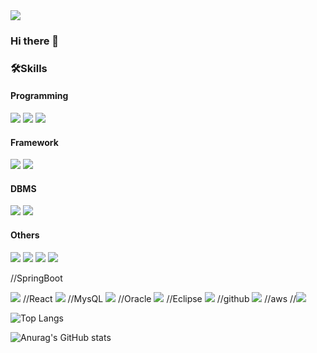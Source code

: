 <img src="https://capsule-render.vercel.app/api?type=venom&color=0:CDE4AD,100:B97A63&height=150&section=header&text=Woonani%20World&fontSize=70" />

### Hi there 👋

### 🛠️Skills 
#### Programming
<img src="https://img.shields.io/badge/Java-007396?style=for-the-badge&logo=OpenJDK&logoColor=white"/>  <img src="https://img.shields.io/badge/JavaScript-20232a.svg?style=for-the-badge&logo=javascript&logoColor=F7DF1E">
  <img src="https://img.shields.io/badge/html5-E34F26?style=for-the-badge&logo=html5&logoColor=white">

#### Framework  
<img src="https://img.shields.io/badge/springboot-20232a.svg?style=for-the-badge&logo=springboot&logoColor=6DB33F" />  <img src="https://img.shields.io/badge/react-20232a.svg?style=for-the-badge&logo=react&logoColor=61DAFB" />

#### DBMS  
<img src="https://img.shields.io/badge/Oracle-F80000?style=for-the-badge&logo=Oracle&logoColor=white" />  <img src="https://img.shields.io/badge/MySQL-4479A1.svg?style=for-the-badge&logo=MySQL&logoColor=white" />

#### Others
<img src="https://img.shields.io/badge/figma-F24E1E.svg?style=for-the-badge&logo=figma&logoColor=white" />  <img src="https://img.shields.io/badge/mqtt-660066.svg?style=for-the-badge&logo=mqtt&logoColor=white" />
<img src="https://img.shields.io/badge/Eclipse-2C2255?style=for-the-badge&logo=Eclipse%20IDE&logoColor=white"> <img src="https://img.shields.io/badge/intellijidea-000000?style=for-the-badge&logo=intellij%20IDE&logoColor=white">

//SpringBoot

<img src="https://img.shields.io/badge/springboot-20232a.svg?style=for-the-badge&logo=springboot&logoColor=6DB33F" />
//React
<img src="https://img.shields.io/badge/react-20232a.svg?style=for-the-badge&logo=react&logoColor=61DAFB" />
//MysQL
<img src="https://img.shields.io/badge/MySQL-4479A1?style=for-the-badge&logo=MySQL&logoColor=white">
//Oracle
<img src="https://img.shields.io/badge/Oracle-F80000?style=for-the-badge&logo=Oracle&logoColor=white">
//Eclipse
<img src="https://img.shields.io/badge/Eclipse-2C2255?style=for-the-badge&logo=Eclipse%20IDE&logoColor=white">
//github
<img src="https://img.shields.io/badge/github-181717?style=for-the-badge&logo=github&logoColor=white">
//aws
//<img src="https://img.shields.io/badge/aws-232F3E?style=for-the-badge&logo=aws&logoColor=white">


![Top Langs](https://github-readme-stats.vercel.app/api/top-langs/?username=Woonani&layout=compact)

![Anurag's GitHub stats](https://github-readme-stats.vercel.app/api?username=Woonani&show_icons=true&theme=radical)

<!--
**Woonani/Woonani** is a ✨ _special_ ✨ repository because its `README.md` (this file) appears on your GitHub profile.

Here are some ideas to get you started:

- 🔭 I’m currently working on ...
- 🌱 I’m currently learning ...
- 👯 I’m looking to collaborate on ...
- 🤔 I’m looking for help with ...
- 💬 Ask me about ...
- 📫 How to reach me: ...
- 😄 Pronouns: ...
- ⚡ Fun fact: ...
-->
